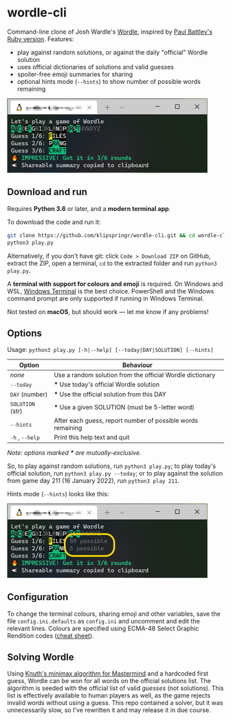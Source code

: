 # wordle-cli

Command-line clone of Josh Wardle's [Wordle](https://www.powerlanguage.co.uk/wordle/), inspired by [Paul Battley's Ruby version](https://github.com/threedaymonk/wordle). Features:

- play against random solutions, or against the daily "official" Wordle solution
- uses official dictionaries of solutions and valid guesses
- spoiler-free emoji summaries for sharing
- optional hints mode (`--hints`) to show number of possible words remaining

![Screenshot of a wordle-cli game](/assets/screenshot.png?raw=true "Screenshot of a wordle-cli game")

## Download and run

Requires **Python 3.6** or later, and a **modern terminal app**.

To download the code and run it:

```bash
git clone https://github.com/klipspringr/wordle-cli.git && cd wordle-cli
python3 play.py
```

Alternatively, if you don't have git: click `Code > Download ZIP` on GitHub, extract the ZIP, open a terminal, `cd` to the extracted folder and run `python3 play.py`.

A **terminal with support for colours and emoji** is required. On Windows and WSL, [Windows Terminal](https://aka.ms/terminal) is the best choice. PowerShell and the Windows command prompt are only supported if running in Windows Terminal.

Not tested on **macOS**, but should work &mdash; let me know if any problems!

## Options

Usage: `python3 play.py [-h|--help] [--today|DAY|SOLUTION] [--hints]`

|Option                 |Behaviour                                                  |
|-----------------------|-----------------------------------------------------------|
|_none_                 |Use a random solution from the official Wordle dictionary  |
|`--today`              |**\***  Use today's official Wordle solution               |
|`DAY` (number)         |**\***  Use the official solution from this DAY            |
|`SOLUTION` (str)       |**\***  Use a given SOLUTION (must be 5-letter word)       |
|`--hints`              |After each guess, report number of possible words remaining|
|`-h` , `--help`        |Print this help text and quit                              |

_Note: options marked **\*** are mutually-exclusive._

So, to play against random solutions, run `python3 play.py`; to play today's official solution, run `python3 play.py --today`; or to play against the solution from game day 211 (16 January 2022), run `python3 play 211`. 

Hints mode (`--hints`) looks like this:

![Screenshot of a wordle-cli game with hints](/assets/screenshot_hints.png?raw=true "Screenshot of a wordle-cli game with hints")

## Configuration

To change the terminal colours, sharing emoji and other variables, save the file `config.ini.defaults` as `config.ini` and uncomment and edit the relevant lines. Colours are specified using ECMA-48 Select Graphic Rendition codes ([cheat sheet](https://i.stack.imgur.com/6otvY.png)).

## Solving Wordle

Using [Knuth's minimax algorithm for Mastermind](https://en.wikipedia.org/wiki/Mastermind_(board_game)#Worst_case:_Five-guess_algorithm) and a hardcoded first guess, Wordle can be won for all words on the official solutions list. The algorithm is seeded with the official list of valid _guesses_ (not solutions). This list is effectively available to human players as well, as the game rejects invalid words without using a guess. This repo contained a solver, but it was unnecessarily slow, so I've rewritten it and may release it in due course.
